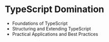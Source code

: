 # TypeScript Domination

- Foundations of TypeScript
- Structuring and Extending TypeScript
- Practical Applications and Best Practices
